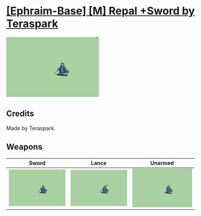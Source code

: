 # [\[Ephraim-Base\] \[M\] Repal +Sword by Teraspark](./)

<img src="./1.%20Sword/Sword_000.png" alt="[Ephraim-Base] [M] Repal +Sword by Teraspark standing" />

## Credits

Made by Teraspark.

## Weapons


|Sword |Lance |Unarmed |
|  :---: | :---: | :---: |
| <img alt="Sword animation" src="./1.%20Sword/Sword.gif" /> | <img alt="Lance animation" src="./2.%20Lance/Lance.gif" /> | <img alt="Unarmed animation" src="./8.%20Unarmed/Unarmed.gif" /> |
